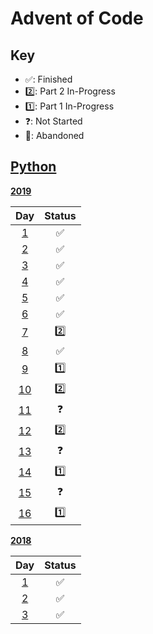 # Advent of Code

## Key

- ✅: Finished
- 2️⃣: Part 2 In-Progress
- 1️⃣: Part 1 In-Progress
- ❓: Not Started
- 🚫: Abandoned

## [Python](Python)

[**2019**](2019)

|Day|Status|  
|:-:|:-:|
| [1](2019/day_1.py) | ✅|
| [2](2019/day_2.py) | ✅|
| [3](2019/day_3.py) | ✅|
| [4](2019/day_4.py) | ✅|
| [5](2019/day_5.py) | ✅|
| [6](2019/day_6.py) | ✅|
| [7](2019/day_7.py) | 2️⃣|
| [8](2019/day_8.py) | ✅|
| [9](2019/day_9.py) | 1️⃣|
| [10](2019/day_10.py) | 2️⃣|
| [11](2019/day_11.py) | ❓|
| [12](2019/day_12.py) | 2️⃣|
| [13](2019/day_12.py) | ❓|
| [14](2019/day_12.py) | 1️⃣|
| [15](2019/day_12.py) | ❓|
| [16](2019/day_12.py) | 1️⃣|




[**2018**](2018)

|Day|Status|  
|:-:|:-:|
| [1](2018/day_1.py) | ✅|
| [2](2018/day_2.py) | ✅|
| [3](2018/day_3.py) | ✅|